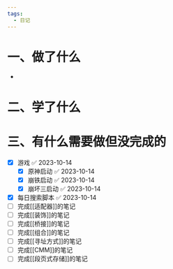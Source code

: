 ```yaml
---
tags:
  - 日记
---
```



# 一、做了什么

- 


# 二、学了什么




# 三、有什么需要做但没完成的
- [x] 游戏 ✅ 2023-10-14
	- [x] 原神启动 ✅ 2023-10-14
	- [x] 崩铁启动 ✅ 2023-10-14
	- [x] 崩坏三启动 ✅ 2023-10-14
- [x] 每日搜索脚本 ✅ 2023-10-14
- [ ] 完成[[适配器]]的笔记
- [ ] 完成[[装饰]]的笔记
- [ ] 完成[[桥接]]的笔记
- [ ] 完成[[组合]]的笔记
- [ ] 完成[[寻址方式]]的笔记
- [ ] 完成[[CMM]]的笔记
- [ ] 完成[[段页式存储]]的笔记
